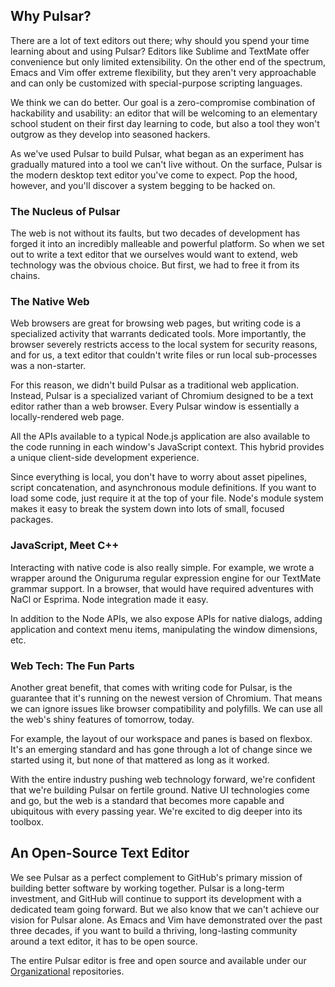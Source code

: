 ## Why Pulsar?

There are a lot of text editors out there; why should you spend your time
learning about and using Pulsar? Editors like Sublime and TextMate offer
convenience but only limited extensibility. On the other end of the spectrum,
Emacs and Vim offer extreme flexibility, but they aren't very approachable and
can only be customized with special-purpose scripting languages.

We think we can do better. Our goal is a zero-compromise combination of
hackability and usability: an editor that will be welcoming to an elementary
school student on their first day learning to code, but also a tool they won't
outgrow as they develop into seasoned hackers.

As we've used Pulsar to build Pulsar, what began as an experiment has gradually
matured into a tool we can't live without. On the surface, Pulsar is the modern
desktop text editor you've come to expect. Pop the hood, however, and you'll
discover a system begging to be hacked on.

### The Nucleus of Pulsar

The web is not without its faults, but two decades of development has forged it
into an incredibly malleable and powerful platform. So when we set out to write
a text editor that we ourselves would want to extend, web technology was the
obvious choice. But first, we had to free it from its chains.

### The Native Web

Web browsers are great for browsing web pages, but writing code is a specialized
activity that warrants dedicated tools. More importantly, the browser severely
restricts access to the local system for security reasons, and for us, a text
editor that couldn't write files or run local sub-processes was a non-starter.

For this reason, we didn't build Pulsar as a traditional web application.
Instead, Pulsar is a specialized variant of Chromium designed to be a text
editor rather than a web browser. Every Pulsar window is essentially a
locally-rendered web page.

All the APIs available to a typical Node.js application are also available to
the code running in each window's JavaScript context. This hybrid provides a
unique client-side development experience.

Since everything is local, you don't have to worry about asset pipelines, script
concatenation, and asynchronous module definitions. If you want to load some
code, just require it at the top of your file. Node's module system makes it
easy to break the system down into lots of small, focused packages.

### JavaScript, Meet C++

Interacting with native code is also really simple. For example, we wrote a
wrapper around the Oniguruma regular expression engine for our TextMate grammar
support. In a browser, that would have required adventures with NaCl or Esprima.
Node integration made it easy.

In addition to the Node APIs, we also expose APIs for native dialogs, adding
application and context menu items, manipulating the window dimensions, etc.

### Web Tech: The Fun Parts

Another great benefit, that comes with writing code for Pulsar, is the guarantee
that it's running on the newest version of Chromium. That means we can ignore
issues like browser compatibility and polyfills. We can use all the web's shiny
features of tomorrow, today.

For example, the layout of our workspace and panes is based on flexbox. It's an
emerging standard and has gone through a lot of change since we started using
it, but none of that mattered as long as it worked.

With the entire industry pushing web technology forward, we're confident that
we're building Pulsar on fertile ground. Native UI technologies come and go, but
the web is a standard that becomes more capable and ubiquitous with every
passing year. We're excited to dig deeper into its toolbox.

## An Open-Source Text Editor

We see Pulsar as a perfect complement to GitHub's primary mission of building
better software by working together. Pulsar is a long-term investment, and
GitHub will continue to support its development with a dedicated team going
forward. But we also know that we can't achieve our vision for Pulsar alone. As
Emacs and Vim have demonstrated over the past three decades, if you want to
build a thriving, long-lasting community around a text editor, it has to be open
source.

The entire Pulsar editor is free and open source and available under our
[Organizational](https://github.com/pulsar-edit) repositories.
